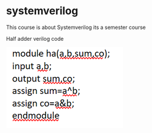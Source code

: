 # systemverilog

This course is about Systemverilog its a semester course 


Half adder verilog code


<img src="verilog/1.png">
